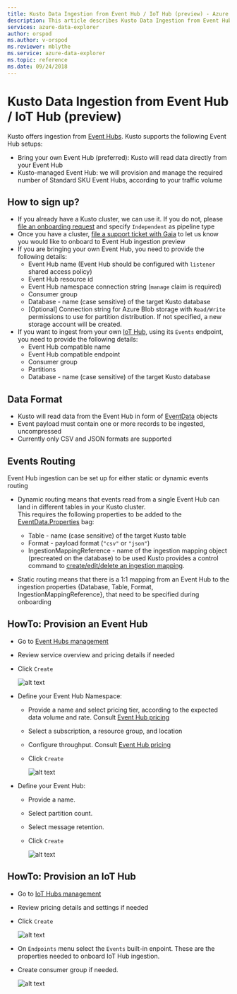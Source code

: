 ```yaml
---
title: Kusto Data Ingestion from Event Hub / IoT Hub (preview) - Azure Data Explorer | Microsoft Docs
description: This article describes Kusto Data Ingestion from Event Hub / IoT Hub (preview) in Azure Data Explorer.
services: azure-data-explorer
author: orspod
ms.author: v-orspod
ms.reviewer: mblythe
ms.service: azure-data-explorer
ms.topic: reference
ms.date: 09/24/2018
---
```

# Kusto Data Ingestion from Event Hub / IoT Hub (preview)

Kusto offers ingestion from [Event Hubs](https://docs.microsoft.com/en-us/azure/event-hubs/). Kusto supports the following Event Hub setups:
* Bring your own Event Hub (preferred): Kusto will read data directly from your Event Hub
* Kusto-managed Event Hub: we will provision and manage the required number of Standard SKU Event Hubs, according to your traffic volume

## How to sign up?
* If you already have a Kusto cluster, we can use it. If you do not, please [file an onboarding request](https://aka.ms/kustoonboard) and specify `Independent` as pipeline type
* Once you have a cluster, [file a support ticket with Gaia](https://aka.ms/gaia) to let us know you would like to onboard to Event Hub ingestion preview
* If you are bringing your own Event Hub, you need to provide the following details:
  * Event Hub name (Event Hub should be configured with `listener` shared access policy)
  * Event Hub resource id
  * Event Hub namespace connection string (`manage` claim is required)
  * Consumer group
  * Database - name (case sensitive) of the target Kusto database
  * [Optional] Connection string for Azure Blob storage with `Read/Write` permissions to use for partition distribution. If not specified, a new storage account will be created.
* If you want to ingest from your own [IoT Hub](https://docs.microsoft.com/en-us/azure/iot-hub/about-iot-hub), using its `Events` endpoint, you need to provide the following details:
  * Event Hub compatible name
  * Event Hub compatible endpoint
  * Consumer group
  * Partitions
  * Database - name (case sensitive) of the target Kusto database

## Data Format
* Kusto will read data from the Event Hub in form of [EventData](https://docs.microsoft.com/en-us/dotnet/api/microsoft.servicebus.messaging.eventdata?view=azure-dotnet) objects
* Event payload must contain one or more records to be ingested, uncompressed
* Currently only CSV and JSON formats are supported

## Events Routing
Event Hub ingestion can be set up for either static or dynamic events routing

* Dynamic routing means that events read from a single Event Hub can land in different tables in your Kusto cluster.<br>
This requires the following properties to be added to the [EventData.Properties](https://docs.microsoft.com/en-us/dotnet/api/microsoft.servicebus.messaging.eventdata.properties?view=azure-dotnet#Microsoft_ServiceBus_Messaging_EventData_Properties) bag:
  * Table - name (case sensitive) of the target Kusto table
  * Format - payload format (`"csv"` or `"json"`)
  * IngestionMappingReference - name of the ingestion mapping object (precreated on the database) to be used
    Kusto provides a control command to [create/edit/delete an ingestion mapping](../management/tables.md#create-ingestion-mapping).

* Static routing means that there is a 1:1 mapping from an Event Hub to the ingestion properties {Database, Table, Format, IngestionMappingReference}, that need to be specified during onboarding

## HowTo: Provision an Event Hub
* Go to [Event Hubs management](https://ms.portal.azure.com/#create/Microsoft.EventHub)
* Review service overview and pricing details if needed
* Click `Create`

    ![alt text](./images/EventHub-01.png "EventHub-01")

* Define your Event Hub Namespace:
  * Provide a name and select pricing tier, according to the expected data volume and rate. Consult [Event Hub pricing](https://azure.microsoft.com/en-us/pricing/details/event-hubs/)
  * Select a subscription, a resource group, and location
  * Configure throughput. Consult [Event Hub pricing](https://azure.microsoft.com/en-us/pricing/details/event-hubs/)
  * Click `Create`

    ![alt text](./images/EventHub-02.png "EventHub-02")

* Define your Event Hub:
  * Provide a name.
  * Select partition count.
  * Select message retention.
  * Click `Create`

    ![alt text](./images/EventHub-03.png "EventHub-03")

## HowTo: Provision an IoT Hub
* Go to [IoT Hubs management](https://ms.portal.azure.com/#create/Microsoft.IoTHub)
* Review pricing details and settings if needed
* Click `Create`

    ![alt text](./images/IotHub-01.png "IotHub-01")

* On `Endpoints` menu select the `Events` built-in enpoint. These are the properties needed to onboard IoT Hub ingestion.
* Create consumer group if needed.

    ![alt text](./images/IotHub-02.png "IotHub-02")


<!--
## How to retrieve Kusto Event Hub connection details?
* Kusto Data Management service (`https://ingest-<your cluster name>.kusto.windows.net`) exposes functionality to query for the Event Hub details in an authenticated manner, via Kusto client.
* The command (shown below) returns all the Event Hubs the service is listening on in form of {Event Hub connection string, Event Hub name}.<BR>
  
  ```
  .show EventHub ingestion sources settings
  ```
* The recommendation is to periodically run this command to allow Kusto service effectively manage its Event Hubs (rotate secrets, provision additional Event Hubs, perform repartitioning, etc.)
-->